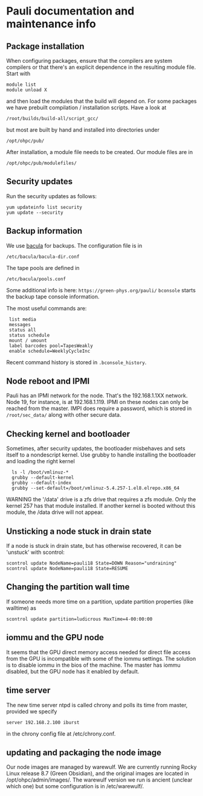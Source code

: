 # Pauli documentation and maintenance info


## Package installation
When configuring packages, ensure that the compilers are system compilers or that there's an explicit dependence in the resulting module file. Start with
```
module list
module unload X
```
and then load the modules that the build will depend on. For some packages we have prebuilt compilation / installation scripts. Have a look at 
```
/root/builds/build-all/script_gcc/
```
but most are built by hand and installed into directories under
```
/opt/ohpc/pub/
```
After installation, a module file needs to be created. Our module files are in
```
/opt/ohpc/pub/modulefiles/
```

## Security updates
Run the security updates as follows:

```
yum updateinfo list security
yum update --security
```   

## Backup information

We use [bacula](https://www.bacula.org/) for backups. The configuration file is in

 `/etc/bacula/bacula-dir.conf`

The tape pools are defined in

  `/etc/bacula/pools.conf`

Some additional info is here: `https://green-phys.org/pauli/`
`bconsole` starts the backup tape console information.

The most useful commands are:

```
 list media
 messages
 status all
 status schedule
 mount / umount
 label barcodes pool=TapesWeakly
 enable schedule=WeeklyCycleInc
```

Recent command history is stored in `.bconsole_history`.


## Node reboot and IPMI
Pauli has an IPMI network for the node. That's the 192.168.1.1XX network. Node 19, for instance, is at 192.168.1.119.
IPMI on these nodes can only be reached from the master. IMPI does require a password, which is stored in `/root/sec_data/` along with other secure data.

## Checking kernel and bootloader
Sometimes, after security updates, the bootloader misbehaves and sets itself to a nondescript kernel. Use grubby to handle installing the bootloader and loading the right kernel
```
  ls -l /boot/vmlinuz-*
  grubby --default-kernel
  grubby --default-index
  grubby --set-default=/boot/vmlinuz-5.4.257-1.el8.elrepo.x86_64
```
WARNING the '/data' drive is a zfs drive that requires a zfs module. Only the kernel 257 has that module installed. If another kernel is booted without this module, the /data drive will not appear.
## Unsticking a node stuck in drain state
If a node is stuck in drain state, but has otherwise recovered, it can be 'unstuck' with scontrol:
```
scontrol update NodeName=pauli18 State=DOWN Reason="undraining"
scontrol update NodeName=pauli18 State=RESUME
```
## Changing the partition wall time
If someone needs more time on a partition, update partition properties (like walltime) as
```
scontrol update partition=ludicrous MaxTime=4-00:00:00
```

## iommu and the GPU node
It seems that the GPU direct memory access needed for direct file access from the GPU is incompatible with some of the iommu settings. The solution is to disable iommu in the bios of the machine. The master has iommu disabled, but the GPU node has it enabled by default.

## time server
The new time server ntpd is called chrony and polls its time from master, provided we specify
```
server 192.168.2.100 iburst
```
in the chrony config file at /etc/chrony.conf.

## updating and packaging the node image
Our node images are managed by warewulf. We are currently running Rocky Linux release 8.7 (Green Obsidian), and the original images are located in /opt/ohpc/admin/images/. The warewulf version we run is ancient (unclear which one) but some configuration is in /etc/warewulf/.
